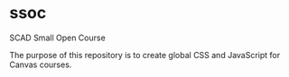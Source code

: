 ssoc
====

SCAD Small Open Course

The purpose of this repository is to create global CSS and JavaScript for Canvas courses.
